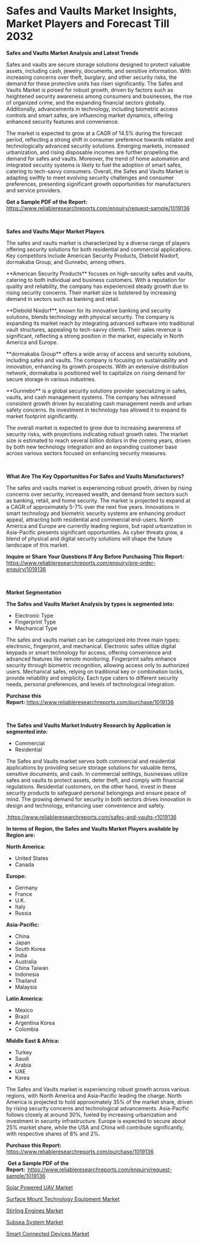 <p><h1>Safes and Vaults Market Insights, Market Players and Forecast Till 2032</h1></p><p><strong>Safes and Vaults Market Analysis and Latest Trends</strong></p>
<p><p>Safes and vaults are secure storage solutions designed to protect valuable assets, including cash, jewelry, documents, and sensitive information. With increasing concerns over theft, burglary, and other security risks, the demand for these protective units has risen significantly. The Safes and Vaults Market is poised for robust growth, driven by factors such as heightened security awareness among consumers and businesses, the rise of organized crime, and the expanding financial sectors globally. Additionally, advancements in technology, including biometric access controls and smart safes, are influencing market dynamics, offering enhanced security features and convenience.</p><p>The market is expected to grow at a CAGR of 14.5% during the forecast period, reflecting a strong shift in consumer preference towards reliable and technologically advanced security solutions. Emerging markets, increased urbanization, and rising disposable incomes are further propelling the demand for safes and vaults. Moreover, the trend of home automation and integrated security systems is likely to fuel the adoption of smart safes, catering to tech-savvy consumers. Overall, the Safes and Vaults Market is adapting swiftly to meet evolving security challenges and consumer preferences, presenting significant growth opportunities for manufacturers and service providers.</p></p>
<p><strong>Get a Sample PDF of the Report:&nbsp;</strong> <a href="https://www.reliableresearchreports.com/enquiry/request-sample/1019136?utm_campaign=41&utm_medium=2&utm_source=Github&utm_content=ia&utm_term=16022025&utm_id=safes-and-vaults">https://www.reliableresearchreports.com/enquiry/request-sample/1019136</a></p>
<p>&nbsp;</p>
<p><strong>Safes and Vaults Major Market Players</strong></p>
<p><p>The safes and vaults market is characterized by a diverse range of players offering security solutions for both residential and commercial applications. Key competitors include American Security Products, Diebold Nixdorf, dormakaba Group, and Gunnebo, among others.</p><p>**American Security Products** focuses on high-security safes and vaults, catering to both individual and business customers. With a reputation for quality and reliability, the company has experienced steady growth due to rising security concerns. Their market size is bolstered by increasing demand in sectors such as banking and retail.</p><p>**Diebold Nixdorf**, known for its innovative banking and security solutions, blends technology with physical security. The company is expanding its market reach by integrating advanced software into traditional vault structures, appealing to tech-savvy clients. Their sales revenue is significant, reflecting a strong position in the market, especially in North America and Europe.</p><p>**dormakaba Group** offers a wide array of access and security solutions, including safes and vaults. The company is focusing on sustainability and innovation, enhancing its growth prospects. With an extensive distribution network, dormakaba is positioned well to capitalize on rising demand for secure storage in various industries.</p><p>**Gunnebo** is a global security solutions provider specializing in safes, vaults, and cash management systems. The company has witnessed consistent growth driven by escalating cash management needs and urban safety concerns. Its investment in technology has allowed it to expand its market footprint significantly.</p><p>The overall market is expected to grow due to increasing awareness of security risks, with projections indicating robust growth rates. The market size is estimated to reach several billion dollars in the coming years, driven by both new technology integration and an expanding customer base across various sectors focused on enhancing security measures.</p></p>
<p>&nbsp;</p>
<p><strong>What Are The Key Opportunities For Safes and Vaults Manufacturers?</strong></p>
<p><p>The safes and vaults market is experiencing robust growth, driven by rising concerns over security, increased wealth, and demand from sectors such as banking, retail, and home security. The market is projected to expand at a CAGR of approximately 5-7% over the next five years. Innovations in smart technology and biometric security systems are enhancing product appeal, attracting both residential and commercial end-users. North America and Europe are currently leading regions, but rapid urbanization in Asia-Pacific presents significant opportunities. As cyber threats grow, a blend of physical and digital security solutions will shape the future landscape of this market.</p></p>
<p><strong>Inquire or Share Your Questions If Any Before Purchasing This Report:</strong> <a href="https://www.reliableresearchreports.com/enquiry/pre-order-enquiry/1019136?utm_campaign=41&utm_medium=2&utm_source=Github&utm_content=ia&utm_term=16022025&utm_id=safes-and-vaults">https://www.reliableresearchreports.com/enquiry/pre-order-enquiry/1019136</a></p>
<p>&nbsp;</p>
<p><strong>Market Segmentation</strong></p>
<p><strong>The Safes and Vaults Market Analysis by types is segmented into:</strong></p>
<p><ul><li>Electronic Type</li><li>Fingerprint Type</li><li>Mechanical Type</li></ul></p>
<p><p>The safes and vaults market can be categorized into three main types: electronic, fingerprint, and mechanical. Electronic safes utilize digital keypads or smart technology for access, offering convenience and advanced features like remote monitoring. Fingerprint safes enhance security through biometric recognition, allowing access only to authorized users. Mechanical safes, relying on traditional key or combination locks, provide reliability and simplicity. Each type caters to different security needs, personal preferences, and levels of technological integration.</p></p>
<p><strong>Purchase this Report:&nbsp;</strong><a href="https://www.reliableresearchreports.com/purchase/1019136?utm_campaign=41&utm_medium=2&utm_source=Github&utm_content=ia&utm_term=16022025&utm_id=safes-and-vaults">https://www.reliableresearchreports.com/purchase/1019136</a></p>
<p>&nbsp;</p>
<p><strong>The Safes and Vaults Market Industry Research by Application is segmented into:</strong></p>
<p><ul><li>Commercial</li><li>Residential</li></ul></p>
<p><p>The Safes and Vaults market serves both commercial and residential applications by providing secure storage solutions for valuable items, sensitive documents, and cash. In commercial settings, businesses utilize safes and vaults to protect assets, deter theft, and comply with financial regulations. Residential customers, on the other hand, invest in these security products to safeguard personal belongings and ensure peace of mind. The growing demand for security in both sectors drives innovation in design and technology, enhancing user convenience and safety.</p></p>
<p><a href="https://www.reliableresearchreports.com/safes-and-vaults-r1019136?utm_campaign=41&utm_medium=2&utm_source=Github&utm_content=ia&utm_term=16022025&utm_id=safes-and-vaults">&nbsp;https://www.reliableresearchreports.com/safes-and-vaults-r1019136</a></p>
<p><strong>In terms of Region, the Safes and Vaults Market Players available by Region are:</strong></p>
<p>
    <p> <strong> North America: </strong>
        <ul>
            <li>United States</li>
            <li>Canada</li>
        </ul>
        </p> 
    <p> <strong> Europe: </strong>
        <ul>
            <li>Germany</li>
            <li>France</li>
            <li>U.K.</li>
            <li>Italy</li>
            <li>Russia</li>
        </ul>
        </p> 
    <p> <strong> Asia-Pacific: </strong>
        <ul>
            <li>China</li>
            <li>Japan</li>
            <li>South Korea</li>
            <li>India</li>
            <li>Australia</li>
            <li>China Taiwan</li>
            <li>Indonesia</li>
            <li>Thailand</li>
            <li>Malaysia</li>
        </ul>
        </p> 
    <p> <strong> Latin America: </strong>
        <ul>
            <li>Mexico</li>
            <li>Brazil</li>
            <li>Argentina Korea</li>
            <li>Colombia</li>
        </ul>
        </p> 
    <p> <strong> Middle East & Africa: </strong>
        <ul>
            <li>Turkey</li>
            <li>Saudi</li>
            <li>Arabia</li>
            <li>UAE</li>
            <li>Korea</li>
        </ul>
    </p>
    </p>
<p><p>The Safes and Vaults market is experiencing robust growth across various regions, with North America and Asia-Pacific leading the charge. North America is projected to hold approximately 35% of the market share, driven by rising security concerns and technological advancements. Asia-Pacific follows closely at around 30%, fueled by increasing urbanization and investment in security infrastructure. Europe is expected to secure about 25% market share, while the USA and China will contribute significantly, with respective shares of 8% and 2%.</p></p>
<p><strong>Purchase this Report: </strong><a href="https://www.reliableresearchreports.com/purchase/1019136?utm_campaign=41&utm_medium=2&utm_source=Github&utm_content=ia&utm_term=16022025&utm_id=safes-and-vaults">https://www.reliableresearchreports.com/purchase/1019136</a></p>
<p>&nbsp;<strong>Get a Sample PDF of the Report:&nbsp;&nbsp;</strong><a href="https://www.reliableresearchreports.com/enquiry/request-sample/1019136?utm_campaign=41&utm_medium=2&utm_source=Github&utm_content=ia&utm_term=16022025&utm_id=safes-and-vaults">https://www.reliableresearchreports.com/enquiry/request-sample/1019136</a></p>
<p><strong></strong></p>
<p><p><a href="https://github.com/vjorelaclliv/Market-Research-Report-List-1/blob/main/solar-powered-uav-market.md?utm_campaign=41&utm_medium=2&utm_source=Github&utm_content=ia&utm_term=16022025&utm_id=safes-and-vaults">Solar Powered UAV Market</a></p><p><a href="https://github.com/xalatieusope/Market-Research-Report-List-1/blob/main/surface-mount-technology-equipment-market.md?utm_campaign=41&utm_medium=2&utm_source=Github&utm_content=ia&utm_term=16022025&utm_id=safes-and-vaults">Surface Mount Technology Equipment Market</a></p><p><a href="https://github.com/djembashote/Market-Research-Report-List-1/blob/main/stirling-engines-market.md?utm_campaign=41&utm_medium=2&utm_source=Github&utm_content=ia&utm_term=16022025&utm_id=safes-and-vaults">Stirling Engines Market</a></p><p><a href="https://github.com/xtysizov/Market-Research-Report-List-1/blob/main/subsea-system-market.md?utm_campaign=41&utm_medium=2&utm_source=Github&utm_content=ia&utm_term=16022025&utm_id=safes-and-vaults">Subsea System Market</a></p><p><a href="https://github.com/aiexisaliwan/Market-Research-Report-List-1/blob/main/smart-connected-devices-market.md?utm_campaign=41&utm_medium=2&utm_source=Github&utm_content=ia&utm_term=16022025&utm_id=safes-and-vaults">Smart Connected Devices Market</a></p></p>